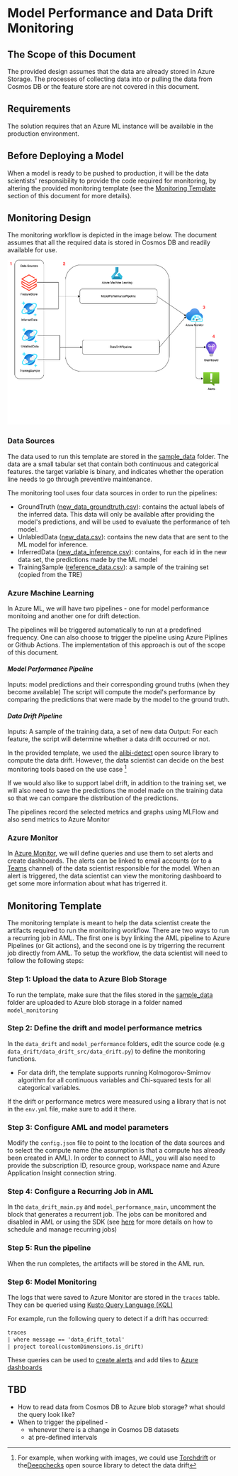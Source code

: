 
# Model Performance and Data Drift Monitoring

## The Scope of this Document
The provided design assumes that the data are already stored in Azure Storage. The processes of collecting data into or pulling the data from Cosmos DB or the feature store are not covered in this document.

## Requirements
The solution requires that an Azure ML instance will be available in the production environment. 

## Before Deploying a Model
When a model is ready to be pushed to production, it will be the data scientists' responsibility to provide the code required for monitoring, by altering the provided monitoring template (see the [Monitoring Template](#monitoring-template) section of this document for more details).

## Monitoring Design
The monitoring workflow is depicted in the image below. The document assumes that all the required data is stored in Cosmos DB and readily available for use.

!['flowchart'](assets/modelmonitoring.drawio.png)

### Data Sources
The data used to run this template are stored in the [sample_data](./sample_data/) folder. The data are a small tabular set that contain both continuous and categorical features. the target variable is binary, and indicates whether the operation line needs to go through preventive maintenance. 

The monitoring tool uses four data sources in order to run the pipelines:
* GroundTruth ([new_data_groundtruth.csv](./sample_data/new_data_groundtruth.csv)): contains the actual labels of the inferred data. This data will only be available after providing the model's predictions, and will be used to evaluate the performance of teh model.
* UnlabledData ([new_data.csv](./sample_data/new_data.csv)): contains the new data that are sent to the ML model for inference.
* InferredData ([new_data_inference.csv](./sample_data/new_data_inference.csv)): contains, for each id in the new data set, the predictions made by the ML model
* TrainingSample ([reference_data.csv](./sample_data/reference_data.csv)): a sample of the training set (copied from the TRE) 

### Azure Machine Learning
In Azure ML, we will have two pipelines - one for model performance monitoing and another one for drift detection.

The pipelines will be triggered automatically to run at a predefined frequency. One can also choose to trigger the pipeline using Azure Piplines or Github Actions. The implementation of this approach is out of the scope of this document.

#### *Model Performance Pipeline*
Inputs: model predictions and their corresponding ground truths (when they become available)
The script will compute the model's performance by comparing the predictions that were made by the model to the ground truth.

#### *Data Drift Pipeline*
Inputs: A sample of the training data, a set of new data
Output: For each feature, the script will determine whether a data drift occurred or not. 

In the provided template, we used the [alibi-detect](https://github.com/SeldonIO/alibi-detect) open source library to compute the data drift. However, the data scientist can decide on the best monitoring tools based on the use case [^1]
[^1]: For example, when working with images, we could use [Torchdrift](https://torchdrift.org/) or the[Deepchecks](https://deepchecks.com/) open source library to detect the data drift
 
If we would also like to support label drift, in addition to the training set, we will also need to save the predictions the model made on the training data so that we can compare the distribution of the predictions.

The pipelines record the selected metrics and graphs using MLFlow and also send metrics to Azure Monitor

### Azure Monitor
In [Azure Monitor](https://learn.microsoft.com/en-us/azure/azure-monitor/overview), we will define queries and use them to set alerts and create dashboards. The alerts can be linked to email accounts (or to a [Teams](https://techcommunity.microsoft.com/t5/core-infrastructure-and-security/azure-monitor-alert-notification-via-teams/ba-p/2507676) channel) of the data scientist responsible for the model. When an alert is triggered, the data scientist can view the monitoring dashboard to get some more information about what has trigerred it.

## Monitoring Template
The monitoring template is meant to help the data scientist create the artifacts required to run the monitoring workflow.
There are two ways to run a recurring job in AML. The first one is byy linking the AML pipeline to Azure Pipelines (or Git actions), and the second one is by trigerring the recurrent job directly from AML. 
To setup the workflow, the data scientist will need to follow the following steps:
### **Step 1: Upload the data to Azure Blob Storage**
To run the template, make sure that the files stored in the [sample_data](./sample_data/) folder are uploaded to Azure blob storage in a folder named `model_monitoring`
### **Step 2: Define the drift and model performance metrics** 
In the `data_drift` and `model_performance` folders, edit the source code (e.g `data_drift/data_drift_src/data_drift.py`) to define the monitoring functions. 
   * For data drift, the template supports running Kolmogorov-Smirnov algorithm for all continuous variables and Chi-squared tests for all categorical variables.

If the drift or performance metrcs were measured using a library that is not in the `env.yml` file, make sure to add it there.

### **Step 3: Configure AML and model parameters**
Modify the `config.json` file to point to the location of the data sources and to select the compute name (the assumption is that a compute has already been created in AML).
In order to connect to AML, you will also need to provide the subscription ID, resource group, workspace name and Azure Application Insight connection string.
### **Step 4: Configure a Recurring Job in AML**
In the `data_drift_main.py` and `model_performance_main`, uncomment the block that generates a recurrent job. The jobs can be monitored and disabled in AML or using the SDK (see [here](https://learn.microsoft.com/en-us/azure/machine-learning/how-to-schedule-pipeline-job?tabs=python) for more details on how to schedule and manage recurring jobs)
### **Step 5: Run the pipeline**
When the run completes, the artifacts will be stored in the AML run. 
### **Step 6: Model Monitoring**
The logs that were saved to Azure Monitor are stored in the `traces` table. They can be queried using [Kusto Query Language (KQL)](https://learn.microsoft.com/en-us/azure/data-explorer/kusto/query/) 

For example, run the following query to detect if a drift has occurred:
```
traces
| where message == 'data_drift_total'
| project toreal(customDimensions.is_drift)
```
These queries can be used to [create alerts](https://learn.microsoft.com/en-us/azure/azure-monitor/alerts/alerts-create-new-alert-rule?tabs=metric) and add tiles to [Azure dashboards](https://learn.microsoft.com/en-us/azure/azure-portal/azure-portal-dashboards)


## TBD
* How to read data from Cosmos DB to Azure blob storage? what should the query look like?
* When to trigger the pipelined -  
  * whenever there is a change in Cosmos DB datasets
  * at pre-defined intervals










